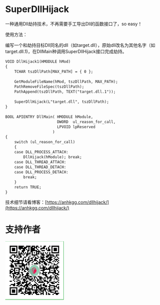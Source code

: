 # SuperDllHijack

一种通用Dll劫持技术，不再需要手工导出Dll的函数接口了，so easy！

使用方法：

编写一个和劫持目标Dll同名的dll（如target.dll），原始dll改名为其他名字（如target.dll.1)，在DllMain种调用SuperDllHijack接口完成劫持。

```
VOID DllHijack1(HMODULE hMod)
{
	TCHAR tszDllPath[MAX_PATH] = { 0 };

	GetModuleFileName(hMod, tszDllPath, MAX_PATH);
	PathRemoveFileSpec(tszDllPath);
	PathAppend(tszDllPath, TEXT("target.dll.1"));

	SuperDllHijack(L"target.dll", tszDllPath);
}

BOOL APIENTRY DllMain( HMODULE hModule,
                       DWORD  ul_reason_for_call,
                       LPVOID lpReserved
                     )
{
    switch (ul_reason_for_call)
    {
    case DLL_PROCESS_ATTACH:
		DllHijack(hModule); break;
    case DLL_THREAD_ATTACH:
    case DLL_THREAD_DETACH:
    case DLL_PROCESS_DETACH:
        break;
    }
    return TRUE;
}
```

技术细节请看博客：[https://anhkgg.com/dllhijack/](https://anhkgg.com/dllhijack/)

# 支持作者

![img](wechatpay.png)
